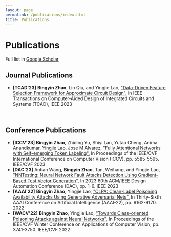 ```yaml
---
layout: page
permalink: /publications/index.html
title: Publications
---
```


# Publications

Full list in [Google Scholar](https://scholar.google.com/citations?user=wAOPAEoAAAAJ&hl=en)

## Journal Publications
- **[TCAD'23]** **Bingyin Zhao**, Lin Qiu, and Yingjie Lao, ["Data-Driven Feature Selection Framework for Approximate Circuit Design".](https://ieeexplore.ieee.org/stamp/stamp.jsp?arnumber=10077732)  In IEEE Transactions on Computer-Aided Design of Integrated Circuits and Systems (TCAD), IEEE 2023

<br>

## Conference Publications
- **[ICCV'23]** **Bingyin Zhao**, Zhiding Yu, Shiyi Lan, Yutao Cheng, Anima Anandkumar, Yingjie Lao, Jose M Alvarez, ["Fully Attentional Networks with Self-emerging Token Labeling".](https://openaccess.thecvf.com/content/ICCV2023/papers/Zhao_Fully_Attentional_Networks_with_Self-emerging_Token_Labeling_ICCV_2023_paper.pdf) In Proceedings of the IEEE/CVF International Conference on Computer Vision (ICCV), pp. 5585-5595. IEEE/CVF 2023
- **[DAC'23]** Antian Wang, **Bingyin Zhao**, Tan, Weihang, and Yingjie Lao, ["NNTesting: Neural Network Fault Attacks Detection Using Gradient-Based Test Vector Generation".](https://ieeexplore.ieee.org/abstract/document/10247885)  In 2023 60th ACM/IEEE Design Automation Conference (DAC), pp. 1-6. IEEE 2023
- **[AAAI'22]** **Bingyin Zhao**, Yingjie Lao, ["CLPA: Clean-Label Poisoning Availability Attacks Using Generative Adversarial Nets".](https://ojs.aaai.org/index.php/AAAI/article/view/20902)  In Thirty-Sixth AAAI Conference on Artificial Intelligence (AAAI-22), pp. 9162-9170. 2022
- **[WACV'22]** **Bingyin Zhao**, Yingjie Lao, ["Towards Class-oriented Poisoning Attacks against Neural Networks".](https://openaccess.thecvf.com/content/WACV2022/papers/Zhao_Towards_Class-Oriented_Poisoning_Attacks_Against_Neural_Networks_WACV_2022_paper.pdf)  In Proceedings of the IEEE/CVF Winter Conference on Applications of Computer Vision, pp. 3741-3750. IEEE/CVF 2022



<!---
<br>



## Patent

- Keshab K. Parhi, Xinmiao Zhang, **Tan, Weihang**., Antian Wang and Yingjie Lao., Regents of the University of Minnesota, Ohio State Innovation Foundation and Clemson University Research Foundation, 2023. [LOW-LATENCY POLYNOMIAL MODULO MULTIPLICATION OVER RING.](https://www.freepatentsonline.com/y2023/0236801.html) U.S. Patent Application 17/582,560.

<br>



## Recent Accepted Papers

- **[ICCAD'23]** **Tan, Weihang**, Yingjie Lao, and Keshab K. Parhi. ["KyberMat: Efficient Accelerator for Matrix-Vector Polynomial Multiplication in CRYSTALS-Kyber Scheme via NTT and Polyphase Decomposition."](https://iccad.com/accepted-papers) Accepted by 2023 IEEE/ACM International Conference on Computer-Aided Design (ICCAD), 2023.


## Preprint Papers

- **Tan, Weihang**, Sin-Wei Chiu, Antian Wang, Yingjie Lao, and Keshab K. Parhi. ["PaReNTT: Low-Latency Parallel Residue Number System and NTT-Based Long Polynomial Modular Multiplication for Homomorphic Encryption."](https://arxiv.org/abs/2303.02237) arXiv preprint arXiv:2303.02237 (2023).
-->





